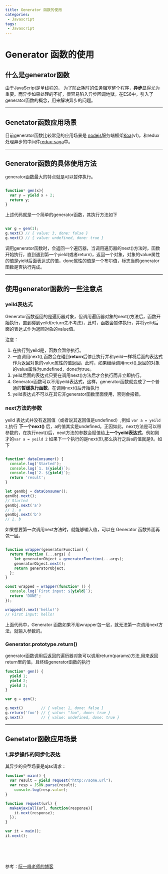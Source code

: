 ```yaml
---
title: Generator 函数的使用
categories:
 - Javascript
tags:
 - Javascript
---
```


# Generator 函数的使用

## 什么是generator函数

由于JavaScript是单线程的， 为了防止耗时的任务阻塞整个程序，**异步**显得尤为重要。而异步如果处理的不好，很容易陷入异步回调地狱。在ES6中，引入了generator函数的概念，用来解决异步的问题。

----
## Genetator函数应用场景

目前generator函数比较常见的应用场景是 [nodejs](http://nodejs.cn/)服务端框架[Koa](https://github.com/koajs/koa)(v1)，和redux处理异步的中间件[redux-saga](https://github.com/redux-saga/redux-saga)中。

----
## Generator函数的具体使用方法

generator函数最大的特点就是可以暂停执行。

```javascript

function* gen(x){
  var y = yield x + 2;
  return y;
}

```
上述代码就是一个简单的generator函数，其执行方法如下

```javascript

var g = gen(1);
g.next() // { value: 3, done: false }
g.next() // { value: undefined, done: true }

```
调用generator函数时，会返回一个遍历器，当调用遍历器的next()方法时，函数开始执行，直到遇到第一个yield(或者return)，返回一个对象，对象的value属性的值是yield后面表达式的值，done属性的值是一个布尔值，标志当前generator函数是否执行完成。

----
## 使用generator函数的一些注意点

### yeild表达式
Generator函数返回的是遍历器对象，但调用遍历器对象的next()方法后，函数开始执行，直到碰到yeild(return先不考虑)，此时，函数会暂停执行，并将yeild后面的表达式作为返回对象的value值。

注意：

1. 在执行到yeild是，函数会暂停执行。
2. 一直调用next(),函数会在碰到**return**后停止执行并和yeild一样将后面的表达式作为返回对象的value属性的值返回，此时，如果继续调用next(),返回的对象的value属性为undefined，done为true。
3. yeild后面的表达式只要在调用next()方法后才会执行而非立即执行。
4. Generator函数可以不用yeild表达式，这样，generator函数就变成了一个普通的**暂缓执行函数**，在调用next()后开始执行
5. yeild表达式不可以在其它非generator函数里面使用，否则会报错。

### next方法的参数

yeild 表达式并没有返回值（或者说其返回值是undefined）,例如 `var a = yeild 2`,执行 **下一个next()** 后，a的值其实是undefined。正因如此，next方法是可以带参数的，在执行next()后，next方法的参数会赋值给**上一个yeild表达式**，例如刚才的`var a = yeild 2` 如果下一个执行的是next(9),那么执行之后a的值就是9。如下

```javascript

function* dataConsumer() {
  console.log('Started');
  console.log(`1. ${yield}`);
  console.log(`2. ${yield}`);
  return 'result';
}

let genObj = dataConsumer();
genObj.next();
// Started
genObj.next('a')
// 1. a
genObj.next('b')
// 2. b

```

如果想要第一次调用next方法时，就能够输入值，可以在 Generator 函数外面再包一层。

```javascript

function wrapper(generatorFunction) {
  return function (...args) {
    let generatorObject = generatorFunction(...args);
    generatorObject.next();
    return generatorObject;
  };
}

const wrapped = wrapper(function* () {
  console.log(`First input: ${yield}`);
  return 'DONE';
});

wrapped().next('hello!')
// First input: hello!

```

上面代码中，Generator 函数如果不用wrapper包一层，就无法第一次调用next方法，就输入参数的。

### Generator.prototype.return() 

generator函数调用后返回的遍历器对象可以调用return(params)方法,用来返回return里的值，且终结generator函数的执行

```javascript
function* gen() {
  yield 1;
  yield 2;
  yield 3;
}

var g = gen();

g.next()        // { value: 1, done: false }
g.return('foo') // { value: "foo", done: true }
g.next()        // { value: undefined, done: true }

```
----
## Genetator函数应用场景

### 1,异步操作的同步化表达

其异步的典型场景是ajax请求：

```javascript
function* main() {
  var result = yield request("http://some.url");
  var resp = JSON.parse(result);
    console.log(resp.value);
}

function request(url) {
  makeAjaxCall(url, function(response){
    it.next(response);
  });
}

var it = main();
it.next();

```

<br>
<br>
<br> 

参考：[阮一峰老师的博客](http://es6.ruanyifeng.com/#docs/generator)